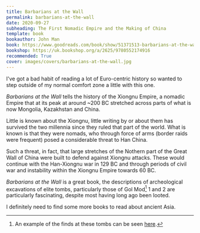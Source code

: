 ```yaml
---
title: Barbarians at the Wall
permalink: barbarians-at-the-wall
date: 2020-09-27
subheading: The First Nomadic Empire and the Making of China
template: book
bookauthor: John Man
book: https://www.goodreads.com/book/show/51371513-barbarians-at-the-wall
bookshop: https://uk.bookshop.org/a/2625/9780552174916
recommended: True
cover: images/covers/barbarians-at-the-wall.jpg
---
```


I've got a bad habit of reading a lot of Euro-centric history so wanted to step outside of my normal comfort zone a little with this one.

*Barbarians at the Wall* tells the history of the Xiongnu Empire, a nomadic Empire that at its peak at around ~200 BC stretched across parts of what is now Mongolia, Kazakhstan and China.

Little is known about the Xiongnu, little writing by or about them has survived the two millennia since they ruled that part of the world. What is known is that they were nomads, who through force of arms (border raids were frequent) posed a considerable threat to Han China.

Such a threat, in fact, that large stretches of the Nothern part of the Great Wall of China were built to defend against Xiongnu attacks. These would continue with the Han-Xiongnu war in 129 BC and through periods of civil war and instability within the Xiongnu Empire towards 60 BC.

*Barbarians at the Wall* is a great book, the descriptions of archeological excavations of elite tombs, particularly those of Gol Mod[^golmod] 1 and 2 are particularly fascinating, despite most having long ago been looted.

I definitely need to find some more books to read about ancient Asia.

[^golmod]: An example of the finds at these tombs can be seen [here](https://edspace.american.edu/silkroadjournal/wp-content/uploads/sites/984/2017/09/YeruulErdeneandOtani_SR13_2015_pp104_108.pdf).
